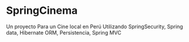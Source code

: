 # SpringCinema
Un proyecto Para un Cine local en Perú Utilizando SpringSecurity, Spring data, Hibernate ORM, Persistencia, Spring MVC
